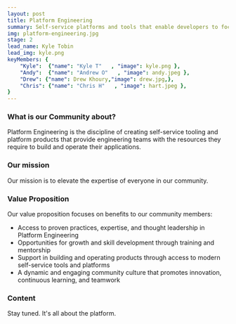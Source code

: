 ```yaml
---
layout: post
title: Platform Engineering
summary: Self-service platforms and tools that enable developers to focus on building and operating applications with autonomy.
img: platform-engineering.jpg
stage: 2
lead_name: Kyle Tobin
lead_img: kyle.png
keyMembers: {
    "Kyle":  {"name": "Kyle T"   , "image": kyle.png },
    "Andy":  {"name": "Andrew O"   , "image": andy.jpeg },
    "Drew": {"name": Drew Khoury,"image": drew.jpg,},
    "Chris": {"name": "Chris H"   , "image": hart.jpeg },
}
---
```


### What is our Community about?

Platform Engineering is the discipline of creating self-service tooling and platform products that provide engineering teams with the resources they require to build and operate their applications.


### Our mission

Our mission is to elevate the expertise of everyone in our community.

### Value Proposition

Our value proposition focuses on benefits to our community members:

* Access to proven practices, expertise, and thought leadership in Platform Engineering
* Opportunities for growth and skill development through training and mentorship
* Support in building and operating products through access to modern self-service tools and platforms
* A dynamic and engaging community culture that promotes innovation, continuous learning, and teamwork

### Content

Stay tuned. It's all about the platform.
